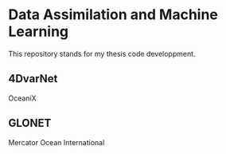 # Data Assimilation and Machine Learning
This repository stands for my thesis code developpment.
## 4DvarNet
OceaniX
## GLONET
Mercator Ocean International
